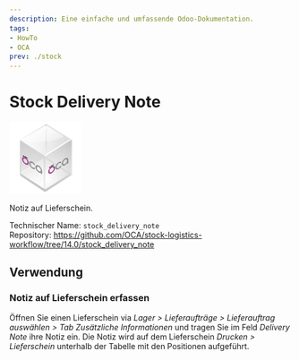```yaml
---
description: Eine einfache und umfassende Odoo-Dokumentation.
tags:
- HowTo
- OCA
prev: ./stock
---
```

# Stock Delivery Note
![icon_oca_app](assets/icon_oca_app.png)

Notiz auf Lieferschein.

Technischer Name: `stock_delivery_note`\
Repository: <https://github.com/OCA/stock-logistics-workflow/tree/14.0/stock_delivery_note>

## Verwendung

### Notiz auf Lieferschein erfassen

Öffnen Sie einen Lieferschein via *Lager > Lieferaufträge > Lieferauftrag auswählen > Tab Zusätzliche Informationen* und tragen Sie im Feld *Delivery Note* ihre Notiz ein. Die Notiz wird auf dem Lieferschein *Drucken > Lieferschein* unterhalb der Tabelle mit den Positionen aufgeführt.